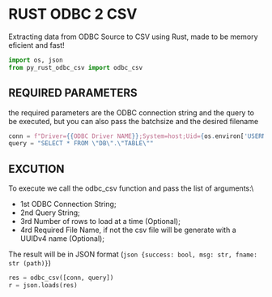 # RUST ODBC 2 CSV

Extracting data from ODBC Source to CSV using Rust, made to be memory eficient and fast!

```python
import os, json
from py_rust_odbc_csv import odbc_csv
```

## REQUIRED PARAMETERS

the required parameters are the ODBC connection string and the query to be executed, but you can also pass the batchsize and the desired filename

```python
conn = f"Driver={{ODBC Driver NAME}};System=host;Uid={os.environ['USERNAME']};Pwd={os.environ['PASS']}"
query = "SELECT * FROM \"DB\".\"TABLE\""
```

## EXCUTION

To execute we call the odbc_csv function and pass the list of arguments:\

- 1st ODBC Connection String;
- 2nd Query String;
- 3rd Number of rows to load at a time (Optional);
- 4rd Required File Name, if not the csv file will be generate with a UUIDv4 name (Optional);

The result will be in JSON format (```json {success: bool, msg: str, fname: str (path)}```)

```python
res = odbc_csv([conn, query])
r = json.loads(res)
```
